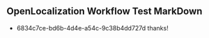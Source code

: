 ## OpenLocalization Workflow Test MarkDown
* 6834c7ce-bd6b-4d4e-a54c-9c38b4dd727d thanks!

<!--HONumber=Jan17_HO2-->


